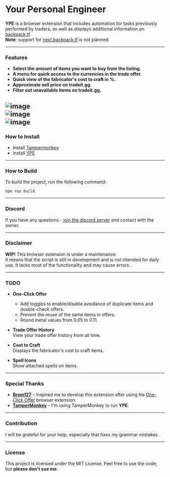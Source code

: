 # Your Personal Engineer

**YPE** is a browser extension that includes automation for tasks previously performed by traders, as well as displays additional information on [backpack.tf](https://backpack.tf).</br>
**Note**: support for [next.backpack.tf](https://next.backpack.tf) is not planned.

---

### Features

- **Select the amount of items you want to buy from the listing.**
- **A menu for quick access to the currencies in the trade offer.**
- **Quick view of the fabricator's cost to craft in %.**
- **Approximate sell price on tradeit.gg.**
- **Filter out unavailable items on tradeit.gg.**

![image](https://github.com/user-attachments/assets/af6239f7-a5af-4181-8f84-9a10e82c0bcf)<br>
![image](https://github.com/user-attachments/assets/a1f73ad0-c775-4200-ba78-887b9c266840)<br>
![image](https://github.com/user-attachments/assets/f68e6413-9785-4af5-8467-24d7d6bc1dab)
---

### How to Install

- Install [Tampermonkey](https://www.tampermonkey.net/)
- Install [YPE](https://github.com/EurekaEffect/your-personal-engineer/raw/refs/heads/master/output/ype.bundle.user.js)
---

### How to Build

To build the project, run the following command:

`npm run build`

---

### Discord

If you have any questions - [join the discord server](https://discord.gg/zRh8C9NuBR) and contact with the owner.

---

### Disclaimer

**WIP!** This browser extension is under a maintenance.<br>
It means that the script is still in development and is not intended for daily use. It lacks most of the functionality and may cause errors.

---

### TODO

- **One-Click Offer**
  - Add toggles to enable/disable avoidance of duplicate items and double-check offers.
  - Prevent the reuse of the same items in offers.
  - Round metal values from 0.05 to 0.11.

- **Trade Offer History**  
  View your trade offer history from all time.

- **Cost to Craft**  
  Displays the fabricator's cost to craft items.

- **Spell Icons**  
  Show attached spells on items.

---

### Special Thanks

- **[Brom127](https://github.com/peleicht)** – Inspired me to develop this extension after using his [One-Click Offer](https://github.com/peleicht/backpack-offer-sender) browser extension.
- **[TamperMonkey](https://www.tampermonkey.net/)** – I'm using TamperMonkey to run **YPE**.

---

### Contribution

I will be grateful for your help, especially that fixes my grammar mistakes.

---

### License

This project is licensed under the MIT License. Feel free to use the code, but **please don't sue me**.

